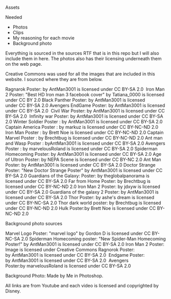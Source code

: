 Assets

Needed
- Photos
- Clips
- My reasoning for each movie
- Background photo


Everything is sourced in the sources RTF that is in this repo but I will also include them in here. The photos also has their licensing underneath them on the web page.

Creative Commons was used for all the images that are included in this website. I sourced where they are from below.

Ragnarok Poster: by AntMan3001 is licensed under CC BY-SA 2.0 
Iron Man 2 Poster: "Best HD Iron man 3 facebook cover" by Tatiana_0000 is licensed under CC BY 2.0
Black Panther Poster: by AntMan3001 is licensed under CC BY-SA 2.0
Avengers EndGame Poster: by AntMan3001 is licensed under CC BY-SA 2.0 
Civil War Poster: by AntMan3001 is licensed under CC BY-SA 2.0 
Infinity war Poster: by AntMan3001 is licensed under CC BY-SA 2.0
Winter Soldier Poster : by AntMan3001 is licensed under CC BY-SA 2.0
Captain America Poster : by markuz is licensed under CC BY-NC-ND 2.0
Iron Man Poster : by Brett Noe is licensed under CC BY-NC-ND 2.0
Captain Marvel Poster : by Brechtbug is licensed under CC BY-NC-ND 2.0
Ant man and Wasp Poster : byAntMan3001 is licensed under CC BY-SA 2.0
Avengers Poster : by marvelousRoland is licensed under CC BY-SA 2.0
Spiderman Homecoming Poster: by AntMan3001 is licensed under CC BY-SA 2.0
Age of Ultron Poster: by NEPA Scene is licensed under CC BY-NC 2.0
Ant Man Poster: by AntMan3001 is licensed under CC BY-SA 2.0
Doctor Strange Poster: "New Doctor Strange Poster" by AntMan3001 is licensed under CC BY-SA 2.0
Guardians of the Galaxy: Poster: by theglobalpanorama is licensed under CC BY-SA 2.0
Far from Home Poster: by Brechtbug is licensed under CC BY-NC-ND 2.0
Iron Man 2 Poster: by jdxyw is licensed under CC BY-SA 2.0
Guardians of the galaxy 2 Poster: by AntMan3001 is licensed under CC BY-SA 2.0
Thor Poster: by ashe's dream is licensed under CC BY-NC-SA 2.0
Thor dark world poster: by Brechtbug is licensed under CC BY-NC-ND 2.0
Hulk Poster:by Brett Noe is licensed under CC BY-NC-ND 2.0

Background photo sources

Marvel Logo Poster: "marvel logo" by Gordon D is licensed under CC BY-NC-SA 2.0
Spiderman Homecoming poster: "New Spider-Man Homecoming Poster!" by AntMan3001 is licensed under CC BY-SA 2.0
Iron Man 2 Poster:  Image is licensed under Creative Commons
Ragnorok Poster: by AntMan3001 is licensed under CC BY-SA 2.0 
Endgame Poster: by AntMan3001 is licensed under CC BY-SA 2.0 
Avengers Poster:by marvelousRoland is licensed under CC BY-SA 2.0

Background Photo: Made by Me in Photoshop.


All links are from Youtube and each video is licensed and copyrighted by Disney.
